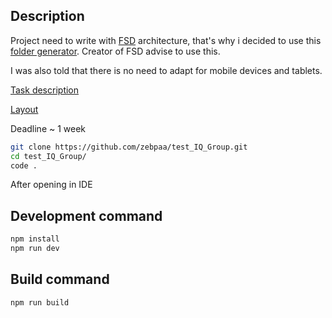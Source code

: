 ## Description

Project need to write with [FSD](https://feature-sliced.design/ru/) architecture, that's why i decided to use this [folder generator](https://github.com/yunglocokid/FSD-Pure-React-Template). Сreator of FSD advise to use this.

I was also told that there is no need to adapt for mobile devices and tablets.

[Task description](https://docviewer.yandex.ru/view/1797643866/?page=1&*=Pyjgdha7S7Wsq1NkkuTT%2F%2FfteYN7InVybCI6InlhLW1haWw6Ly8xODgwMjUyODQ0NDI3MTg2MzYvMS4yIiwidGl0bGUiOiLQotC10YHRgtC%2B0LLQvtC1INC30LDQtNCw0L3QuNC1IChmcm9udCkudHh0Iiwibm9pZnJhbWUiOmZhbHNlLCJ1aWQiOiIxNzk3NjQzODY2IiwidHMiOjE3MzMyMTE4NDYzNTIsInl1IjoiNDE5MzgxNjUyMTcwOTEzMTg3NiJ9)

[Layout](https://www.figma.com/design/3BvdZRWkYNtNqZjRBmQraS/Test?node-id=6-905&node-type=frame&t=FDirMczvfuQa55sA-0)

Deadline ~ 1 week

```sh
git clone https://github.com/zebpaa/test_IQ_Group.git
cd test_IQ_Group/
code .
```

After opening in IDE

## Development command

```sh
npm install
npm run dev
```

## Build command

```sh
npm run build
```
